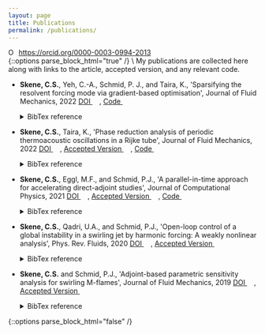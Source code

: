 ```yaml
---
layout: page
title: Publications
permalink: /publications/
---
```

<!-- Print orcid id -->
<div itemscope itemtype="https://schema.org/Person"><a itemprop="sameAs" content="https://orcid.org/0000-0003-0994-2013" href="https://orcid.org/0000-0003-0994-2013" target="orcid.widget" rel="me noopener noreferrer" style="vertical-align:top;"><img src="https://orcid.org/sites/default/files/images/orcid_16x16.png" style="width:1em;margin-right:.5em;" alt="ORCID iD icon">https://orcid.org/0000-0003-0994-2013</a></div>
<!-- Collapsible code from https://www.endtoend.ai/tutorial/collapsible-code-blocks/ -->
{::options parse_block_html="true" /}
\
My publications are collected here along with links to the article, accepted version, and any relevant code.

* **Skene, C.S.**, Yeh, C.-A., Schmid, P. J., and Taira, K., 'Sparsifying the resolvent forcing mode via gradient-based optimisation', Journal of Fluid Mechanics, 2022 [DOI <img src="https://www.doi.org/img/Logo_TM.png" style="width:1em;">](https://doi.org/10.1017/jfm.2022.519), [Code <img src="https://github.githubassets.com/images/modules/logos_page/GitHub-Mark.png" style="width:1em;">](https://github.com/csskene/linear-analysis-tools)
   <details><summary markdown="span">BibTex reference</summary>
   ```
  @article{skene_yeh_schmid_taira_2022,
  title={Sparsifying the resolvent forcing mode via gradient-based optimisation},
  volume={944},
  DOI={10.1017/jfm.2022.519},
  journal={Journal of Fluid Mechanics},
  publisher={Cambridge University Press},
  author={Skene, Calum S. and Yeh, Chi-An and Schmid, Peter J. and Taira, Kunihiko},
  year={2022},
  pages={A52}}
  ```
  </details>

* **Skene, C.S.**, Taira, K., 'Phase reduction analysis of periodic thermoacoustic oscillations in a Rijke tube', Journal of Fluid Mechanics, 2022 [DOI <img src="https://www.doi.org/img/Logo_TM.png" style="width:1em;">](https://www.doi.org/10.1017/jfm.2021.1093), [Accepted Version <img src="https://eprints.whiterose.ac.uk/images/WRRO_logo_green.png" style="width:1em;">](https://eprints.whiterose.ac.uk/181924/), [Code <img src="https://github.githubassets.com/images/modules/logos_page/GitHub-Mark.png" style="width:1em;">](https://github.com/csskene/phase-reduction_Rijke-tube)
  <details><summary markdown="span">BibTex reference</summary>

  ```
  @article{skene_taira_2022,
  title={Phase-reduction analysis of periodic thermoacoustic oscillations in a Rijke tube},
  volume={933},
  DOI={10.1017/jfm.2021.1093},
  journal={Journal of Fluid Mechanics},
  publisher={Cambridge University Press},
  author={Skene, Calum S. and Taira, Kunihiko},
  year={2022},
  pages={A35}}
  ```
  </details>

* **Skene, C.S.**, Eggl, M.F., and Schmid, P.J., 'A parallel-in-time approach for accelerating direct-adjoint studies', Journal of Computational Physics, 2021 [DOI <img src="https://www.doi.org/img/Logo_TM.png" style="width:1em;">](https://doi.org/10.1016/j.jcp.2020.110033), [Accepted Version <img src="https://eprints.whiterose.ac.uk/images/WRRO_logo_green.png" style="width:1em;">](https://eprints.whiterose.ac.uk/173644/), [Code <img src="https://github.githubassets.com/images/modules/logos_page/GitHub-Mark.png" style="width:1em;">](https://github.com/csskene/parallel-in-time_direct-adjoint)
  <details><summary markdown="span">BibTex reference</summary>

  ```
  @article{Skene2021,
  title={A parallel-in-time approach for accelerating direct-adjoint studies},
  author={C.S. Skene and M.F. Eggl and P.J. Schmid},
  journal = {Journal of Computational Physics},
  volume = {429},
  pages = {110033},
  year = {2021}}
  ```
  </details>

* **Skene, C.S.**, Qadri, U.A., and Schmid, P.J., 'Open-loop control of a global instability in a swirling jet by harmonic forcing: A weakly nonlinear analysis', Phys. Rev. Fluids, 2020 [DOI <img src="https://www.doi.org/img/Logo_TM.png" style="width:1em;">](https://doi.org/10.1103/physrevfluids.5.053901), [Accepted Version <img src="https://eprints.whiterose.ac.uk/images/WRRO_logo_green.png" style="width:1em;">](https://eprints.whiterose.ac.uk/173625/)
  <details><summary markdown="span">BibTex reference</summary>

  ```
  @article{Skene2020,
  title = {Open-loop control of a global instability in a swirling jet by harmonic forcing: A weakly nonlinear analysis},
  author = {Skene, C.S. and Qadri, U.A. and Schmid, P.J.},
  journal = {Phys. Rev. Fluids},
  volume = {5},
  issue = {5},
  pages = {053901},
  numpages = {22},
  year = {2020},
  month = {May},
  publisher = {American Physical Society},
  doi = {10.1103/PhysRevFluids.5.053901},
  url = {https://link.aps.org/doi/10.1103/PhysRevFluids.5.053901}}
  ```
  </details>

* **Skene, C.S.** and Schmid, P.J., 'Adjoint-based parametric sensitivity analysis for swirling M-flames', Journal of Fluid Mechanics, 2019 [DOI <img src="https://www.doi.org/img/Logo_TM.png" style="width:1em;">](https://doi.org/10.1017/jfm.2018.793), [Accepted Version <img src="https://eprints.whiterose.ac.uk/images/WRRO_logo_green.png" style="width:1em;">](https://eprints.whiterose.ac.uk/173624/)
  <details><summary markdown="span">BibTex reference</summary>

  ```
  @article{Skene2019,
  title="{Adjoint-based parametric sensitivity analysis for swirling M-flames}",
  volume={859}, DOI={10.1017/jfm.2018.793},
  journal={Journal of Fluid Mechanics},
  publisher={Cambridge University Press},
  author={Skene, C.S. and Schmid, P.J.},
  year={2019},
  pages={516–542}}
  ```
  </details>

{::options parse_block_html="false" /}
